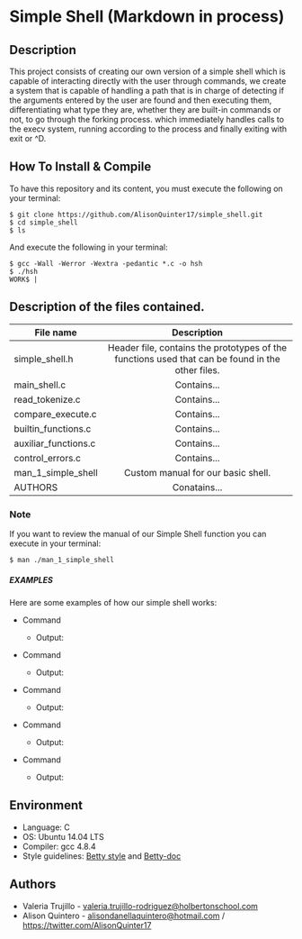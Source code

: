 # Simple Shell (Markdown in process)

## Description

This project consists of creating our own version of a simple shell which is capable of interacting directly with the user through commands, we
create a system that is capable of handling a path that is in charge
of detecting if the arguments entered by the user are found and then
executing them, differentiating what type they are, whether they are
built-in commands or not, to go through the forking process. which
immediately handles calls to the execv system, running according to
the process and finally exiting with exit or ^D.

## How To Install & Compile ##
To have this repository and its content, you must execute the following on
your terminal:
~~~
$ git clone https://github.com/AlisonQuinter17/simple_shell.git
$ cd simple_shell
$ ls
~~~

And execute the following in your terminal:
~~~
$ gcc -Wall -Werror -Wextra -pedantic *.c -o hsh
$ ./hsh
WORK$ |
~~~

## Description of the files contained. ##

| File  name   | Description   |
| ------------- |:-------------:|
| simple_shell.h | Header file, contains the prototypes of the functions used that can be found in the other files. |
| main_shell.c      | Contains...|
| read_tokenize.c    | Contains... |
| compare_execute.c    | Contains...|
| builtin_functions.c | Contains...|
| auxiliar_functions.c | Contains...|
| control_errors.c | Contains...|
| man_1_simple_shell   | Custom manual for our basic shell.|
| AUTHORS   | Conatains...|

### Note ###
If you want to review the manual of our Simple Shell function you can execute
in your terminal:
~~~
$ man ./man_1_simple_shell
~~~

##### EXAMPLES #####
Here are some examples of how our simple shell works:

- Command
  + Output:

- Command
  + Output:

- Command
  + Output:

- Command
  + Output:

- Command
  + Output:

## Environment ##
* Language: C
* OS: Ubuntu 14.04 LTS
* Compiler: gcc 4.8.4
* Style guidelines: [Betty style](https://github.com/holbertonschool/Betty/wiki)
and
[Betty-doc](https://github.com/holbertonschool/Betty/blob/master/betty-doc.pl)

## Authors

- Valeria Trujillo - valeria.trujillo-rodriguez@holbertonschool.com
- Alison Quintero - alisondanellaquintero@hotmail.com / https://twitter.com/AlisonQuinter17
